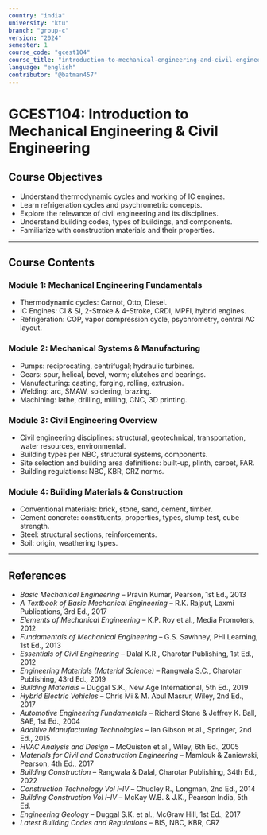 ```yaml
---
country: "india"
university: "ktu"
branch: "group-c"
version: "2024"
semester: 1
course_code: "gcest104"
course_title: "introduction-to-mechanical-engineering-and-civil-engineering"
language: "english"
contributor: "@batman457"
---
```


# GCEST104: Introduction to Mechanical Engineering & Civil Engineering

## Course Objectives

- Understand thermodynamic cycles and working of IC engines.
- Learn refrigeration cycles and psychrometric concepts.
- Explore the relevance of civil engineering and its disciplines.
- Understand building codes, types of buildings, and components.
- Familiarize with construction materials and their properties.

---

## Course Contents

### Module 1: Mechanical Engineering Fundamentals

- Thermodynamic cycles: Carnot, Otto, Diesel.
- IC Engines: CI & SI, 2-Stroke & 4-Stroke, CRDI, MPFI, hybrid engines.
- Refrigeration: COP, vapor compression cycle, psychrometry, central AC layout.

### Module 2: Mechanical Systems & Manufacturing

- Pumps: reciprocating, centrifugal; hydraulic turbines.
- Gears: spur, helical, bevel, worm; clutches and bearings.
- Manufacturing: casting, forging, rolling, extrusion.
- Welding: arc, SMAW, soldering, brazing.
- Machining: lathe, drilling, milling, CNC, 3D printing.

### Module 3: Civil Engineering Overview

- Civil engineering disciplines: structural, geotechnical, transportation, water resources, environmental.
- Building types per NBC, structural systems, components.
- Site selection and building area definitions: built-up, plinth, carpet, FAR.
- Building regulations: NBC, KBR, CRZ norms.

### Module 4: Building Materials & Construction

- Conventional materials: brick, stone, sand, cement, timber.
- Cement concrete: constituents, properties, types, slump test, cube strength.
- Steel: structural sections, reinforcements.
- Soil: origin, weathering types.

---

## References

- *Basic Mechanical Engineering* – Pravin Kumar, Pearson, 1st Ed., 2013  
- *A Textbook of Basic Mechanical Engineering* – R.K. Rajput, Laxmi Publications, 3rd Ed., 2017  
- *Elements of Mechanical Engineering* – K.P. Roy et al., Media Promoters, 2012  
- *Fundamentals of Mechanical Engineering* – G.S. Sawhney, PHI Learning, 1st Ed., 2013  
- *Essentials of Civil Engineering* – Dalal K.R., Charotar Publishing, 1st Ed., 2012  
- *Engineering Materials (Material Science)* – Rangwala S.C., Charotar Publishing, 43rd Ed., 2019  
- *Building Materials* – Duggal S.K., New Age International, 5th Ed., 2019  
- *Hybrid Electric Vehicles* – Chris Mi & M. Abul Masrur, Wiley, 2nd Ed., 2017  
- *Automotive Engineering Fundamentals* – Richard Stone & Jeffrey K. Ball, SAE, 1st Ed., 2004  
- *Additive Manufacturing Technologies* – Ian Gibson et al., Springer, 2nd Ed., 2015  
- *HVAC Analysis and Design* – McQuiston et al., Wiley, 6th Ed., 2005  
- *Materials for Civil and Construction Engineering* – Mamlouk & Zaniewski, Pearson, 4th Ed., 2017  
- *Building Construction* – Rangwala & Dalal, Charotar Publishing, 34th Ed., 2022  
- *Construction Technology Vol I–IV* – Chudley R., Longman, 2nd Ed., 2014  
- *Building Construction Vol I–IV* – McKay W.B. & J.K., Pearson India, 5th Ed.  
- *Engineering Geology* – Duggal S.K. et al., McGraw Hill, 1st Ed., 2017  
- *Latest Building Codes and Regulations* – BIS, NBC, KBR, CRZ
